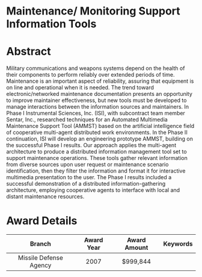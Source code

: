 
Maintenance/ Monitoring Support Information Tools
=================================================

# Abstract


Military communications and weapons systems depend on the health of their components to perform reliably over extended periods of time.  Maintenance is an important aspect of reliability, assuring that equipment is on line and operational when it is needed.  The trend toward electronic/networked maintenance documentation presents an opportunity to improve maintainer effectiveness, but new tools must be developed to manage interactions between the information sources and maintainers.  In Phase I Instrumental Sciences, Inc. (ISI), with subcontract team member Sentar, Inc., researched techniques for an Automated Multimedia Maintenance Support Tool (AMMST) based on the artificial intelligence field of cooperative multi-agent distributed work environments.  In the Phase II continuation, ISI will develop an engineering prototype AMMST, building on the successful Phase I results.  Our approach applies the multi-agent architecture to produce a distributed information management tool set to support maintenance operations.  These tools gather relevant information from diverse sources upon user request or maintenance scenario identification, then they filter the information and format it for interactive multimedia presentation to the user.  The Phase I results included a successful demonstration of a distributed information-gathering architecture, employing cooperative agents to interface with local and distant maintenance resources.  

# Award Details

|Branch|Award Year|Award Amount|Keywords|
| :---: | :---: | :---: | :---: |
|Missile Defense Agency|2007|$999,844||
